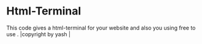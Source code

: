 # Html-Terminal
This code gives a html-terminal for your website and also you using free to use . 
|copyright by yash |
